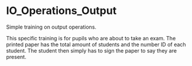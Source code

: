 # IO_Operations_Output
Simple training on output operations.

This specific training is for pupils who are about to take an exam. The printed paper has the total amount of 
students and the number ID of each student. The student then simply has to sign the paper to say they are present.
